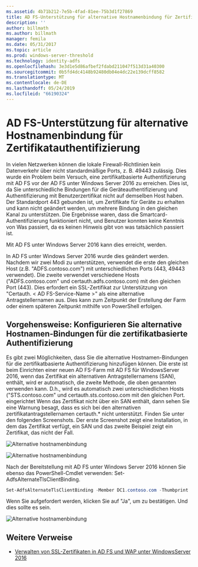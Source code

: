 ```yaml
---
ms.assetid: 4b71b212-7e5b-4fad-81ee-75b3d1f27869
title: AD FS-Unterstützung für alternative Hostnamenbindung für Zertifikatauthentifizierung
description: ''
author: billmath
ms.author: billmath
manager: femila
ms.date: 05/31/2017
ms.topic: article
ms.prod: windows-server-threshold
ms.technology: identity-adfs
ms.openlocfilehash: 3e3d1e5d86afbef2fdabd211047f513d31a40300
ms.sourcegitcommit: 0b5fd4dc4148b92480db04e4dc22e139dcff8582
ms.translationtype: MT
ms.contentlocale: de-DE
ms.lasthandoff: 05/24/2019
ms.locfileid: "66190324"
---
```

# <a name="ad-fs-support-for-alternate-hostname-binding-for-certificate-authentication"></a>AD FS-Unterstützung für alternative Hostnamenbindung für Zertifikatauthentifizierung

In vielen Netzwerken können die lokale Firewall-Richtlinien kein Datenverkehr über nicht standardmäßige Ports, z. B. 49443 zulässig. Dies wurde ein Problem beim Versuch, eine zertifikatbasierte Authentifizierung mit AD FS vor der AD FS unter Windows Server 2016 zu erreichen. Dies ist, da Sie unterschiedliche Bindungen für die Geräteauthentifizierung und Authentifizierung mit Benutzerzertifikat nicht auf demselben Host haben. Der Standardport 443 gebunden ist, um Zertifikate für Geräte zu erhalten und kann nicht geändert werden, um mehrere Bindung in den gleichen Kanal zu unterstützen. Die Ergebnisse waren, dass die Smartcard-Authentifizierung funktioniert nicht, und Benutzer konnten keine Kenntnis von Was passiert, da es keinen Hinweis gibt von was tatsächlich passiert ist.  
  
Mit AD FS unter Windows Server 2016 kann dies erreicht, werden.
  
In AD FS unter Windows Server 2016 wurde dies geändert werden. Nachdem wir zwei Modi zu unterstützen, verwendet die erste den gleichen Host (z.B. "ADFS.contoso.com") mit unterschiedlichen Ports (443, 49443 verwendet). Die zweite verwendet verschiedene Hosts ("ADFS.contoso.com" und certauth.adfs.contoso.com) mit den gleichen Port (443). Dies erfordert ein SSL-Zertifikat zur Unterstützung von "Certauth. < AD FS-Service-Name >" als eine alternative Antragstellernamen aus. Dies kann zum Zeitpunkt der Erstellung der Farm oder einem späteren Zeitpunkt mithilfe von PowerShell erfolgen.  
  
## <a name="how-to-configure-alternate-host-name-binding-for-certificate-authentication"></a>Vorgehensweise: Konfigurieren Sie alternative Hostnamen-Bindungen für die zertifikatbasierte Authentifizierung  
Es gibt zwei Möglichkeiten, dass Sie die alternative Hostnamen-Bindungen für die zertifikatbasierte Authentifizierung hinzufügen können. Die erste ist beim Einrichten einer neuen AD FS-Farm mit AD FS für WindowsServer 2016, wenn das Zertifikat ein alternativen Antragstellernamens (SAN), enthält, wird er automatisch, die zweite Methode, die oben genannten verwenden kann. D.h., wird es automatisch zwei unterschiedlichen Hosts ("STS.contoso.com" und certauth.sts.contoso.com mit den gleichen Port. eingerichtet Wenn das Zertifikat nicht über ein SAN enthält, dann sehen Sie eine Warnung besagt, dass es sich bei den alternativen zertifikatantragstellernamen certauth.* nicht unterstützt. Finden Sie unter den folgenden Screenshots. Der erste Screenshot zeigt eine Installation, in dem das Zertifikat verfügt, ein SAN und das zweite Beispiel zeigt ein Zertifikat, das nicht der Fall.  
  
![Alternative hostnamenbindung](media/AD-FS-support-for-alternate-hostname-binding-for-certificate-authentication/ADFS_CA_1.png)  
  
![Alternative hostnamenbindung](media/AD-FS-support-for-alternate-hostname-binding-for-certificate-authentication/ADFS_CA_2.png)  
  
Nach der Bereitstellung mit AD FS unter Windows Server 2016 können Sie ebenso das PowerShell-Cmdlet verwenden: Set-AdfsAlternateTlsClientBinding.
  
```powershell
Set-AdfsAlternateTlsClientBinding -Member DC1.contoso.com -Thumbprint '<thumbprint of cert>'
```

Wenn Sie aufgefordert werden, klicken Sie auf "Ja", um zu bestätigen.  Und dies sollte es sein.

![Alternative hostnamenbindung](media/AD-FS-support-for-alternate-hostname-binding-for-certificate-authentication/ADFS_CA_3.png)

## <a name="additional-references"></a>Weitere Verweise

* [Verwalten von SSL-Zertifikaten in AD FS und WAP unter WindowsServer 2016](../operations/Manage-SSL-Certificates-AD-FS-WAP-2016.md)
